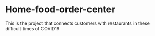 # Home-food-order-center
This is the project that connects customers with restaurants in these difficult times of COVID19
